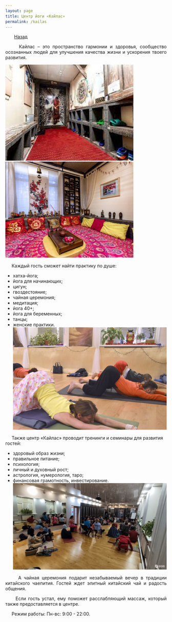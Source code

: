 ```yaml
---
layout: page
title: Центр йоги «Кайлас»
permalink: /kailas
---
```


&nbsp;&nbsp;&nbsp;&nbsp;&nbsp;&nbsp;&nbsp;[Назад](/ozdorovitelniiturism)

<p style="text-align:  justify;">
&nbsp;&nbsp;&nbsp;&nbsp;&nbsp;Кайлас – это пространство гармонии и здоровья, сообщество осознанных людей для улучшения качества жизни и ускорения твоего развития.
</p>

<img src="/images/kailas.jpg" alt="кайлас" width="400"/>&nbsp;&nbsp;<img src="/images/kailas_3.jpg" alt="кайлас" width="400"/>

&nbsp;&nbsp;&nbsp;&nbsp;&nbsp;Каждый гость сможет найти практику по душе:
- хатха-йога;
- йога для начинающих;
- цигун;
- гвоздестояние;
- чайная церемония;
- медитация;
- йога 40+;
- йога для беременных;
- танцы;
- женские практики.
![кайлас](/images/kailas_2.webp) 

&nbsp;&nbsp;&nbsp;&nbsp;&nbsp;Также центр «Кайлас» проводит тренинги и семинары для развития гостей:
- здоровый образ жизни;
- правильное питание;
- психология;
- личный и духовный рост;
- астрология, нумерология, таро;
- финансовая грамотность, инвестирование.
![кайлас](/images/kailas_4.jpg) 
<p style="text-align:  justify;">
&nbsp;&nbsp;&nbsp;&nbsp;&nbsp;А чайная церемония подарит незабываемый вечер в традиции китайского чаепития. Гостей ждет элитный китайский чай и радость общения. 
</p>
<p style="text-align:  justify;">
&nbsp;&nbsp;&nbsp;&nbsp;&nbsp;Если гость устал, ему поможет расслабляющий массаж, который также предоставляется в центре.
</p>
&nbsp;&nbsp;&nbsp;&nbsp;&nbsp;Режим работы: Пн-вс: 9:00 - 22:00.